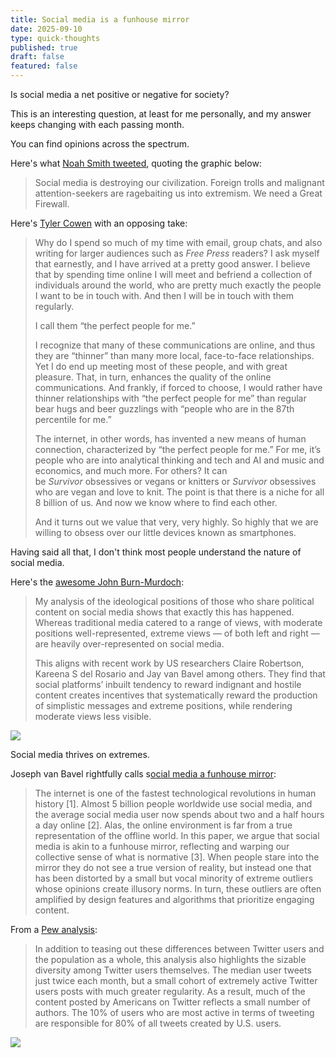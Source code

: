 ```yaml
---
title: Social media is a funhouse mirror
date: 2025-09-10
type: quick-thoughts
published: true
draft: false
featured: false
---
```

Is social media a net positive or negative for society?

This is an interesting question, at least for me personally, and my answer keeps changing with each passing month.

You can find opinions across the spectrum.

Here's what [Noah Smith tweeted](https://x.com/Noahpinion/status/1965252352283492548), quoting the graphic below:

> Social media is destroying our civilization. Foreign trolls and malignant attention-seekers are ragebaiting us into extremism. We need a Great Firewall.

Here's [Tyler Cowen](https://marginalrevolution.com/marginalrevolution/2025/04/in-defense-of-an-online-life.html) with an opposing take:

> Why do I spend so much of my time with email, group chats, and also writing for larger audiences such as _Free Press_ readers? I ask myself that earnestly, and I have arrived at a pretty good answer. I believe that by spending time online I will meet and befriend a collection of individuals around the world, who are pretty much exactly the people I want to be in touch with. And then I will be in touch with them regularly.
> 
> I call them “the perfect people for me.”
> 
> I recognize that many of these communications are online, and thus they are “thinner” than many more local, face-to-face relationships. Yet I do end up meeting most of these people, and with great pleasure. That, in turn, enhances the quality of the online communications. And frankly, if forced to choose, I would rather have thinner relationships with “the perfect people for me” than regular bear hugs and beer guzzlings with “people who are in the 87th percentile for me.”
> 
> The internet, in other words, has invented a new means of human connection, characterized by “the perfect people for me.” For me, it’s people who are into analytical thinking and tech and AI and music and economics, and much more. For others? It can be _Survivor_ obsessives or vegans or knitters or _Survivor_ obsessives who are vegan and love to knit. The point is that there is a niche for all 8 billion of us. And now we know where to find each other.
> 
> And it turns out we value that very, very highly. So highly that we are willing to obsess over our little devices known as smartphones.

Having said all that, I don't think most people understand the nature of social media.

Here's the [awesome John Burn-Murdoch](https://www.ft.com/content/9251504e-c60e-4142-b1fb-c86b96275814):

> My analysis of the ideological positions of those who share political content on social media shows that exactly this has happened. Whereas traditional media catered to a range of views, with moderate positions well-represented, extreme views — of both left and right — are heavily over-represented on social media.
> 
> This aligns with recent work by US researchers Claire Robertson, Kareena S del Rosario and Jay van Bavel among others. They find that social platforms’ inbuilt tendency to reward indignant and hostile content creates incentives that systematically reward the production of simplistic messages and extreme positions, while rendering moderate views less visible.

![](/images/2025-09-10%2016.33.34%20www.ft.com%2054da0aa29cf5.png)

Social media thrives on extremes.

Joseph van Bavel rightfully calls s[ocial media a funhouse mirror](https://www.sciencedirect.com/science/article/abs/pii/S2352250X24001313):

> The internet is one of the fastest technological revolutions in human history \[1\]. Almost 5 billion people worldwide use social media, and the average social media user now spends about two and a half hours a day online \[2\]. Alas, the online environment is far from a true representation of the offline world. In this paper, we argue that social media is akin to a funhouse mirror, reflecting and warping our collective sense of what is normative \[3\]. When people stare into the mirror they do not see a true version of reality, but instead one that has been distorted by a small but vocal minority of extreme outliers whose opinions create illusory norms. In turn, these outliers are often amplified by design features and algorithms that prioritize engaging content.

From a [Pew analysis](https://www.pewresearch.org/internet/2019/04/24/sizing-up-twitter-users/):

> In addition to teasing out these differences between Twitter users and the population as a whole, this analysis also highlights the sizable diversity among Twitter users themselves. The median user tweets just twice each month, but a small cohort of extremely active Twitter users posts with much greater regularity. As a result, much of the content posted by Americans on Twitter reflects a small number of authors. The 10% of users who are most active in terms of tweeting are responsible for 80% of all tweets created by U.S. users.

![](/images/small-users-twitter-content.webp)